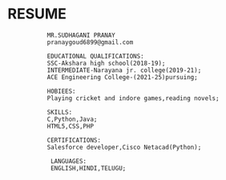 # RESUME
               MR.SUDHAGANI PRANAY
               pranaygoud6899@gmail.com

               EDUCATIONAL QUALIFICATIONS:
               SSC-Akshara high school(2018-19);
               INTERMEDIATE-Narayana jr. college(2019-21);
               ACE Engineering College-(2021-25)pursuing;

               HOBIEES:
               Playing cricket and indore games,reading novels;

               SKILLS:
               C,Python,Java;
               HTML5,CSS,PHP

               CERTIFICATIONS:
               Salesforce developer,Cisco Netacad(Python);

                LANGUAGES:
                ENGLISH,HINDI,TELUGU;

               
